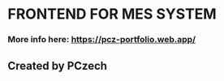 # FRONTEND FOR MES SYSTEM #
### More info here: https://pcz-portfolio.web.app/ ###
## Created by PCzech ##
